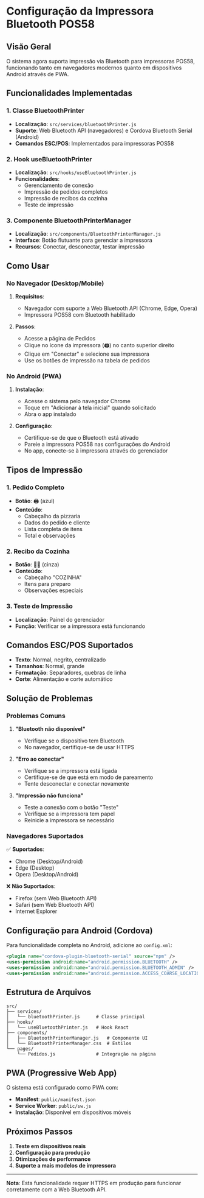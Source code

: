 # Configuração da Impressora Bluetooth POS58

## Visão Geral
O sistema agora suporta impressão via Bluetooth para impressoras POS58, funcionando tanto em navegadores modernos quanto em dispositivos Android através de PWA.

## Funcionalidades Implementadas

### 1. Classe BluetoothPrinter
- **Localização**: `src/services/bluetoothPrinter.js`
- **Suporte**: Web Bluetooth API (navegadores) e Cordova Bluetooth Serial (Android)
- **Comandos ESC/POS**: Implementados para impressoras POS58

### 2. Hook useBluetoothPrinter
- **Localização**: `src/hooks/useBluetoothPrinter.js`
- **Funcionalidades**:
  - Gerenciamento de conexão
  - Impressão de pedidos completos
  - Impressão de recibos da cozinha
  - Teste de impressão

### 3. Componente BluetoothPrinterManager
- **Localização**: `src/components/BluetoothPrinterManager.js`
- **Interface**: Botão flutuante para gerenciar a impressora
- **Recursos**: Conectar, desconectar, testar impressão

## Como Usar

### No Navegador (Desktop/Mobile)
1. **Requisitos**:
   - Navegador com suporte a Web Bluetooth API (Chrome, Edge, Opera)
   - Impressora POS58 com Bluetooth habilitado

2. **Passos**:
   - Acesse a página de Pedidos
   - Clique no ícone da impressora (🖨️) no canto superior direito
   - Clique em "Conectar" e selecione sua impressora
   - Use os botões de impressão na tabela de pedidos

### No Android (PWA)
1. **Instalação**:
   - Acesse o sistema pelo navegador Chrome
   - Toque em "Adicionar à tela inicial" quando solicitado
   - Abra o app instalado

2. **Configuração**:
   - Certifique-se de que o Bluetooth está ativado
   - Pareie a impressora POS58 nas configurações do Android
   - No app, conecte-se à impressora através do gerenciador

## Tipos de Impressão

### 1. Pedido Completo
- **Botão**: 🖨️ (azul)
- **Conteúdo**: 
  - Cabeçalho da pizzaria
  - Dados do pedido e cliente
  - Lista completa de itens
  - Total e observações

### 2. Recibo da Cozinha
- **Botão**: 👨‍🍳 (cinza)
- **Conteúdo**:
  - Cabeçalho "COZINHA"
  - Itens para preparo
  - Observações especiais

### 3. Teste de Impressão
- **Localização**: Painel do gerenciador
- **Função**: Verificar se a impressora está funcionando

## Comandos ESC/POS Suportados

- **Texto**: Normal, negrito, centralizado
- **Tamanhos**: Normal, grande
- **Formatação**: Separadores, quebras de linha
- **Corte**: Alimentação e corte automático

## Solução de Problemas

### Problemas Comuns

1. **"Bluetooth não disponível"**
   - Verifique se o dispositivo tem Bluetooth
   - No navegador, certifique-se de usar HTTPS

2. **"Erro ao conectar"**
   - Verifique se a impressora está ligada
   - Certifique-se de que está em modo de pareamento
   - Tente desconectar e conectar novamente

3. **"Impressão não funciona"**
   - Teste a conexão com o botão "Teste"
   - Verifique se a impressora tem papel
   - Reinicie a impressora se necessário

### Navegadores Suportados

✅ **Suportados**:
- Chrome (Desktop/Android)
- Edge (Desktop)
- Opera (Desktop/Android)

❌ **Não Suportados**:
- Firefox (sem Web Bluetooth API)
- Safari (sem Web Bluetooth API)
- Internet Explorer

## Configuração para Android (Cordova)

Para funcionalidade completa no Android, adicione ao `config.xml`:

```xml
<plugin name="cordova-plugin-bluetooth-serial" source="npm" />
<uses-permission android:name="android.permission.BLUETOOTH" />
<uses-permission android:name="android.permission.BLUETOOTH_ADMIN" />
<uses-permission android:name="android.permission.ACCESS_COARSE_LOCATION" />
```

## Estrutura de Arquivos

```
src/
├── services/
│   └── bluetoothPrinter.js      # Classe principal
├── hooks/
│   └── useBluetoothPrinter.js   # Hook React
├── components/
│   ├── BluetoothPrinterManager.js   # Componente UI
│   └── BluetoothPrinterManager.css  # Estilos
└── pages/
    └── Pedidos.js               # Integração na página
```

## PWA (Progressive Web App)

O sistema está configurado como PWA com:
- **Manifest**: `public/manifest.json`
- **Service Worker**: `public/sw.js`
- **Instalação**: Disponível em dispositivos móveis

## Próximos Passos

1. **Teste em dispositivos reais**
2. **Configuração para produção**
3. **Otimizações de performance**
4. **Suporte a mais modelos de impressora**

---

**Nota**: Esta funcionalidade requer HTTPS em produção para funcionar corretamente com a Web Bluetooth API.